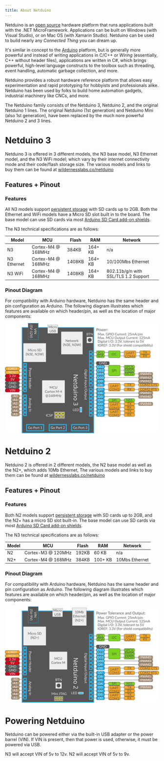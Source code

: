 ```yaml
---
title: About Netduino
---
```


Netduino is an [open source](/Source/) hardware platform that runs applications built with the .NET MicroFramework. Applications can be built on Windows (with Visual Studio), or on Mac OS (with Xamarin Studio).  Netduino can be used to build nearly any _Connected Thing_ you can dream up.

It's similar in concept to the [Arduino](http://arduino.cc) platform, but is generally more powerful and instead of writing applications in C/C++ or _Wiring_ (essentially, C++ without header files), applications are written in C#, which brings powerful, high-level language constructs to the toolbox such as threading, event handling, automatic garbage collection, and more.

Netduino provides a robust hardware reference platform that allows easy experimentation and rapid prototyping for hobbyists and professionals alike. Netduino has been used by folks to build home automation gadgets, industrial machinery like CNCs, and more.  

The Netduino family consists of the Netduino 3, Netduino 2, and the original Netduino 1 lines. The original Netduino (1st generation) and Netduino Mini (also 1st generation), have been replaced by the much nore powerful Netduino 2 and 3 lines.

# Netduino 3

Netduino 3 is offered in 3 different models, the N3 base model, N3 Ethernet model, and the N3 WiFi model; which vary by their internet connectivity mode and their code/flash storage size. The various models and links to buy them can be found at [wildernesslabs.co/netduino](http://www.wildernesslabs.co/Netduino)

## Features + Pinout

### Features

All N3 models support [persistent storage](../Input_Output/File_Storage) with SD cards up to 2GB. Both the Ethernet and WiFi models have a Micro SD slot built in to the board. The base model can use SD cards via most [Arduino SD Card add-on shields](https://www.google.com/search?q=arduino+SD+shield&rlz=1C5CHFA_enUS724US724&oq=arduino+SD+shield&aqs=chrome..69i57j0l5.5394j0j7&sourceid=chrome&ie=UTF-8).

The N3 technical specifications are as follows:


| Model       | MCU                | Flash   | RAM     | Network |
|-------------|--------------------|---------|---------|---------|
| N3          | Cortex-M4 @ 168MHz | 384KB   | 164+ KB | n/a     |
| N3 Ethernet | Cortex-M4 @ 168MHz | 1408KB  | 164+ KB | 10/100Mbs Ethernet |
| N3 WiFi     | Cortex-M4 @ 168MHz | 1408KB  | 164+ KB | 802.11b/g/n with SSL/TLS 1.2 Support |

### Pinout Diagram

For compatibility with Arduino hardware, Netduino has the same header and pin configuration as Arduino. The following diagram illustrates which features are available on which header/pin, as well as the location of major components:

![N3 Pinout Diagram](Netduino3_Pinout.svg)


# Netduino 2

Netduino 2 is offered in 2 different models, the N2 base model as well as the N2+, which adds 10Mb Ethernet, The various models and links to buy them can be found at [wildernesslabs.co/netduino](http://www.wildernesslabs.co/Netduino)

## Features + Pinout

### Features

Both N2 models support [persistent storage](../Input_Output/File_Storage) with SD cards up to 2GB, and the N2+ has a micro SD slot built-in. The base model can use SD cards via most [Arduino SD Card add-on shields](https://www.google.com/search?q=arduino+SD+shield&rlz=1C5CHFA_enUS724US724&oq=arduino+SD+shield&aqs=chrome..69i57j0l5.5394j0j7&sourceid=chrome&ie=UTF-8).

The N3 technical specifications are as follows:


| Model  | MCU                | Flash   | RAM     | Network |
|--------|--------------------|---------|---------|---------|
| N2     | Cortex-M3 @ 120MHz | 192KB   | 60 KB   | n/a     |
| N2+    | Cortex-M4 @ 168MHz | 384KB   | 100+ KB | 10Mbs Ethernet |

### Pinout Diagram

For compatibility with Arduino hardware, Netduino has the same header and pin configuration as Arduino. The following diagram illustrates which features are available on which header/pin, as well as the location of major components:

![N2 Pinout Diagram](Netduino2_Pinout.svg)


# Powering Netduino

Netduino can be powered either via the built-in USB adapter or the power barrel (VIN). If VIN is present, then that power is used, otherwise, it must be powered via USB.

N3 will accept VIN of 5v to 12v. N2 will accept VIN of 5v to 9v.

